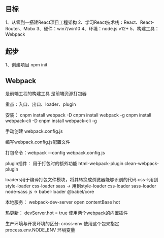 ## 目标

1、从零到一搭建React项目工程架构
2、学习React技术栈：React、React-Router、Mobx
3、硬件：win7/win10
4、环境：node.js v12+
5、构建工具：Webpack


## 起步

1、创建项目 npm init


## Webpack

是前端工程的构建工具
是前端资源打包器

重点：入口、出口、loader、plugin

安装：
  cnpm install webpack -D
  cnpm install webpack -g
  cnpm install webpack-cli -D
  cnpm install webpack-cli -g

手动创建 webpack.config.js

编写webpack.config.js配置文件

打包命令：webpack --config webpack.config.js

plugin插件：
  用于打包时的额外功能
  html-webpack-plugin
  clean-webpack-plugin

loaders用于编译打包文件模块，将其转换成浏览器能够识别的代码
 css->用到style-loader css-loader
 sass -> 用到style-loader css-loader sass-loader node-sass
 js -> babel-loader @babel/core

本地服务：
  webpack-dev-server
  open
  contentBase
  hot

热更新：
 devServer.hot = true
 使用两个webpack的内置插件

生产环境与开发环境的区分:
 cross-env 使用这个包来指定
 process.env.NODE_ENV 环境变量

